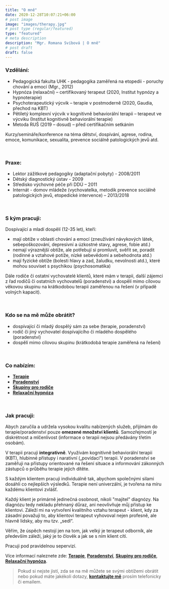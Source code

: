 ```yaml
---
title: "O mně"
date: 2020-12-28T10:07:21+06:00
# post image
image: "images/therapy.jpg"
# post type (regular/featured)
type: "featured"
# meta description
description: "Mgr. Romana Svíbová | O mně"
# post draft
draft: false
---
```


### Vzdělání:
- Pedagogická fakulta UHK - pedagogika zaměřená na etopedii - poruchy chování a emocí (Mgr., 2012)
- Hypnóza (relaxační) – certifikovaný terapeut (2020, Institut hypnózy a hypnoterapie)
- Psychoterapeutický výcvik – terapie v postmoderně (2020, Gaudia, přechod na KBT)
- Pětiletý komplexní výcvik v kognitivně behaviorální terapii – terapeut ve výcviku (Institut kognitivně behaviorální terapie)
- Metoda RUŠ (2019 – dosud) – před certifikačním setkáním

Kurzy/semináře/konference na téma dětství, dospívání, agrese, rodina, emoce, komunikace, sexualita, prevence sociálně patologických jevů atd.

<br>

### Praxe:
- Lektor zážitkové pedagogiky (adaptační pobyty) - 2008/2011
- Dětský diagnostický ústav - 2009
- Středisko výchovné péče při DDÚ – 2011
- Internát - domov mládeže (vychovatelka, metodik prevence sociálně patologických jevů, etopedické intervence) – 2013/2018

<br>

### S kým pracuji:
Dospívající a mladí dospělí (12-35 let), kteří:
- mají obtíže v oblasti chování a emocí (zneužívání návykových látek, sebepoškozování, depresivní a úzkostné stavy, agrese, fobie atd.)
- nemají výraznější obtíže, ale potřebují si promluvit, svěřit se, poradit (rodinné a vztahové potíže, nízké sebevědomí a sebehodnota atd.)
- mají fyzické obtíže (bolesti hlavy a zad, žaludku, nevolnosti atd.), které mohou souviset s psychikou (psychosomatika)

Dále rodiče či ostatní vychovatelé klientů, které mám v terapii, další zájemci z řad rodičů či ostatních vychovatelů (poradenství) a dospělí mimo cílovou věkovou skupinu na krátkodobou terapii zaměřenou na řešení (v případě volných kapacit).

<br>

### Kdo se na mě může obrátit?
- dospívající či mladý dospělý sám za sebe (terapie, poradenství)
- rodič či jiný vychovatel dospívajícího či mladého dospělého (poradenství)
- dospělí mimo cílovou skupinu (krátkodobá terapie zaměřená na řešení)

<br>

### Co nabízím:
- [**Terapie**](/terapie)
- [**Poradenství**](/poradenstvi)
- [**Skupiny pro rodiče**](/skupiny)
- [**Relaxační hypnóza**](/hypnoza)

<br>

### Jak pracuji:
Abych zaručila a udržela vysokou kvalitu nabízených služeb, přijímám do terapie/poradenství pouze **omezené množství klientů**. Samozřejmostí je diskrétnost a mlčenlivost (informace o terapii nejsou předávány třetím osobám).

V terapii pracuji **integrativně**. Využívám kognitivně behaviorální terapii (KBT), hlubinné přístupy i narativní („povídací“) terapii. V poradenství se zaměřuji na přístupy orientované na řešení situace a informování zákonných zástupců o průběhu terapie jejich dítěte.

S každým klientem pracuji individuálně tak, abychom společnými silami dosáhli co nejlepších výsledků. Terapie není univerzální, je tvořena na míru každému klientovi zvlášť.

Každý klient je primárně jedinečná osobnost, nikoli "majitel" diagnózy. Na diagnózu tedy nekladu přehnaný důraz, ani neovlivňuje můj přístup ke klientovi. Záleží mi na vytvoření kvalitního vztahu terapeut - klient, kdy za zásadní považuji to, aby klientovi terapeut vyhovoval nejen profesně, ale hlavně lidsky, aby mu tzv. „sedl“.

Věřím, že úspěch nestojí jen na tom, jak velký je terapeut odborník, ale především záleží, jaký je to člověk a jak se s ním klient cítí.

Pracuji pod pravidelnou sepervizí.

Více informací naleznete zde: [**Terapie**](/terapie), [**Poradenství**](/poradenstvi), [**Skupiny pro rodiče**](/skupiny), [**Relaxační hypnóza**](/hypoza).

> Pokud si nejste jistí, zda se na mě můžete se svými obtížemi obrátit nebo pokud máte jakékoli dotazy, [**kontaktujte mě**](/contact) prosím telefonicky či emailem.

